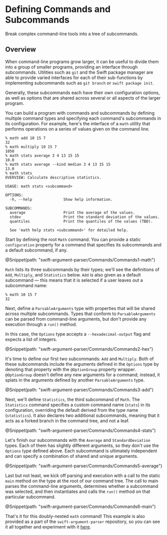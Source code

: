 # Defining Commands and Subcommands

Break complex command-line tools into a tree of subcommands.

## Overview

When command-line programs grow larger, it can be useful to divide them into a group of smaller programs, providing an interface through subcommands. Utilities such as `git` and the Swift package manager are able to provide varied interfaces for each of their sub-functions by implementing subcommands such as `git branch` or `swift package init`.

Generally, these subcommands each have their own configuration options, as well as options that are shared across several or all aspects of the larger program.

You can build a program with commands and subcommands by defining multiple command types and specifying each command's subcommands in its configuration. For example, here's the interface of a `math` utility that performs operations on a series of values given on the command line.

```
% math add 10 15 7
32
% math multiply 10 15 7
1050
% math stats average 3 4 13 15 15
10.0
% math stats average --kind median 3 4 13 15 15
13.0
% math stats
OVERVIEW: Calculate descriptive statistics.

USAGE: math stats <subcommand>

OPTIONS:
  -h, --help              Show help information.

SUBCOMMANDS:
  average                 Print the average of the values.
  stdev                   Print the standard deviation of the values.
  quantiles               Print the quantiles of the values (TBD).

  See 'math help stats <subcommand>' for detailed help.
```

Start by defining the root `Math` command. You can provide a static `configuration` property for a command that specifies its subcommands and a default subcommand, if any.

@Snippet(path: "swift-argument-parser/Commands/Commands1-math")

`Math` lists its three subcommands by their types; we'll see the definitions of `Add`, `Multiply`, and `Statistics` below. `Add` is also given as a default subcommand — this means that it is selected if a user leaves out a subcommand name:

```
% math 10 15 7
32
```

Next, define a `ParsableArguments` type with properties that will be shared across multiple subcommands. Types that conform to `ParsableArguments` can be parsed from command-line arguments, but don't provide any execution through a `run()` method.

In this case, the `Options` type accepts a `--hexadecimal-output` flag and expects a list of integers.

@Snippet(path: "swift-argument-parser/Commands/Commands2-hex")

It's time to define our first two subcommands: `Add` and `Multiply`. Both of these subcommands include the arguments defined in the `Options` type by denoting that property with the `@OptionGroup` property wrapper. `@OptionGroup` doesn't define any new arguments for a command; instead, it splats in the arguments defined by another `ParsableArguments` type.

@Snippet(path: "swift-argument-parser/Commands/Commands3-add")

Next, we'll define `Statistics`, the third subcommand of `Math`. The `Statistics` command specifies a custom command name (`stats`) in its configuration, overriding the default derived from the type name (`statistics`). It also declares two additional subcommands, meaning that it acts as a forked branch in the command tree, and not a leaf.

@Snippet(path: "swift-argument-parser/Commands/Commands4-stats")

Let's finish our subcommands with the `Average` and `StandardDeviation` types. Each of them has slightly different arguments, so they don't use the `Options` type defined above. Each subcommand is ultimately independent and can specify a combination of shared and unique arguments.

@Snippet(path: "swift-argument-parser/Commands/Commands5-average")

Last but not least, we kick off parsing and execution with a call to the static `main` method on the type at the root of our command tree. The call to main parses the command-line arguments, determines whether a subcommand was selected, and then instantiates and calls the `run()` method on that particular subcommand.

@Snippet(path: "swift-argument-parser/Commands/Commands6-main")

That's it for this doubly-nested `math` command! This example is also provided as a part of the `swift-argument-parser` repository, so you can see it all together and experiment with it [here](https://github.com/apple/swift-argument-parser/blob/main/Examples/math/main.swift).
